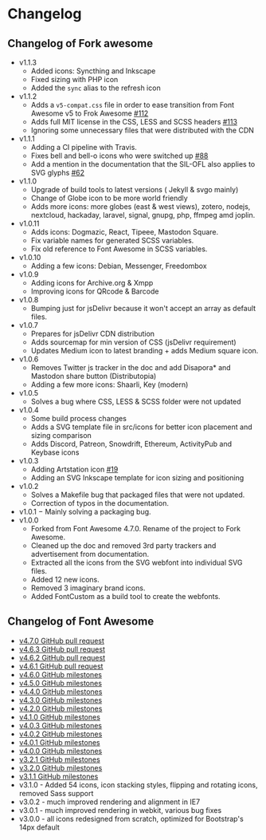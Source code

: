 # Changelog

## Changelog of Fork awesome
- v1.1.3
  - Added icons: Syncthing and Inkscape
  - Fixed sizing with PHP icon
  - Added the `sync` alias to the refresh icon
- v1.1.2
  - Adds a `v5-compat.css` file in order to ease transition from Font Awesome v5 to Frok Awesome [#112](https://github.com/ForkAwesome/Fork-Awesome/issues/112)
  - Adds full MIT license in the CSS, LESS and SCSS headers [#113](https://github.com/ForkAwesome/Fork-Awesome/issues/113)
  - Ignoring some unnecessary files that were distributed with the CDN
- v1.1.1
  - Adding a CI pipeline with Travis.
  - Fixes bell and bell-o icons who were switched up [#88](https://github.com/ForkAwesome/Fork-Awesome/issues/88)
  - Add a mention in the documentation that the SIL-OFL also applies to SVG glyphs [#62](https://github.com/ForkAwesome/Fork-Awesome/issues/62)
- v1.1.0
  - Upgrade of build tools to latest versions ( Jekyll & svgo mainly)
  - Change of Globe icon to be more world friendly
  - Adds more icons: more globes (east & west views), zotero, nodejs, nextcloud, hackaday, laravel, signal, gnupg, php, ffmpeg amd joplin.
- v1.0.11
  - Adds icons: Dogmazic, React, Tipeee, Mastodon Square.
  - Fix variable names for generated SCSS variables.
  - Fix old reference to Font Awesome in SCSS variables.
- v1.0.10
  - Adding a few icons: Debian, Messenger, Freedombox
- v1.0.9
  - Adding icons for Archive.org & Xmpp
  - Improving icons for QRcode & Barcode
- v1.0.8
  - Bumping just for jsDelivr because it won't accept an array as default files.
- v1.0.7
  - Prepares for jsDelivr CDN distribution
  - Adds sourcemap for min version of CSS (jsDelivr requirement)
  - Updates Medium icon to latest branding + adds Medium square icon.
- v1.0.6
  - Removes Twitter js tracker in the doc and add Disapora* and Mastodon share button (Distributopia)
  - Adding a few more icons: Shaarli, Key (modern)
- v1.0.5
  - Solves a bug where CSS, LESS & SCSS folder were not updated
- v1.0.4
  - Some build process changes
  - Adds a SVG template file in src/icons for better icon placement and sizing comparison
  - Adds Discord, Patreon, Snowdrift, Ethereum, ActivityPub and Keybase icons
- v1.0.3
  - Adding Artstation icon [#19](https://github.com/ForkAwesome/Fork-Awesome/pull/19)
  - Adding an SVG Inkscape template for icon sizing and positioning
- v1.0.2
  - Solves a Makefile bug that packaged files that were not updated.
  - Correction of typos in the documentation.
- v1.0.1
  − Mainly solving a packaging bug.
- v1.0.0
  - Forked from Font Awesome 4.7.0. Rename of the project to Fork Awesome.
  - Cleaned up the doc and removed 3rd party trackers and advertisement from documentation.
  - Extracted all the icons from the SVG webfont into individual SVG files.
  - Added 12 new icons.
  - Removed 3 imaginary brand icons.
  - Added FontCustom as a build tool to create the webfonts.

## Changelog of Font Awesome
- [v4.7.0 GitHub pull request](https://github.com/FortAwesome/Font-Awesome/pull/10012)
- [v4.6.3 GitHub pull request](https://github.com/FortAwesome/Font-Awesome/pull/9189)
- [v4.6.2 GitHub pull request](https://github.com/FortAwesome/Font-Awesome/pull/9117)
- [v4.6.1 GitHub pull request](https://github.com/FortAwesome/Font-Awesome/pull/8962)
- [v4.6.0 GitHub milestones](https://github.com/FortAwesome/Font-Awesome/issues?q=milestone%3A4.6.0+is%3Aclosed)
- [v4.5.0 GitHub milestones](https://github.com/FortAwesome/Font-Awesome/issues?q=milestone%3A4.5.0+is%3Aclosed)
- [v4.4.0 GitHub milestones](https://github.com/FortAwesome/Font-Awesome/issues?q=milestone%3A4.4.0+is%3Aclosed)
- [v4.3.0 GitHub milestones](https://github.com/FortAwesome/Font-Awesome/issues?q=milestone%3A4.3.0+is%3Aclosed)
- [v4.2.0 GitHub milestones](https://github.com/FortAwesome/Font-Awesome/issues?milestone=12&page=1&state=closed)
- [v4.1.0 GitHub milestones](https://github.com/FortAwesome/Font-Awesome/issues?milestone=6&page=1&state=closed)
- [v4.0.3 GitHub milestones](https://github.com/FortAwesome/Font-Awesome/issues?milestone=9&page=1&state=closed)
- [v4.0.2 GitHub milestones](https://github.com/FortAwesome/Font-Awesome/issues?milestone=8&page=1&state=closed)
- [v4.0.1 GitHub milestones](https://github.com/FortAwesome/Font-Awesome/issues?milestone=7&page=1&state=closed)
- [v4.0.0 GitHub milestones](https://github.com/FortAwesome/Font-Awesome/issues?milestone=2&page=1&state=closed)
- [v3.2.1 GitHub milestones](https://github.com/FortAwesome/Font-Awesome/issues?milestone=5&page=1&state=closed)
- [v3.2.0 GitHub milestones](https://github.com/FortAwesome/Font-Awesome/issues?milestone=3&page=1&state=closed)
- [v3.1.1 GitHub milestones](https://github.com/FortAwesome/Font-Awesome/issues?milestone=4&page=1&state=closed)
- v3.1.0 - Added 54 icons, icon stacking styles, flipping and rotating icons, removed Sass support
- v3.0.2 - much improved rendering and alignment in IE7
- v3.0.1 - much improved rendering in webkit, various bug fixes
- v3.0.0 - all icons redesigned from scratch, optimized for Bootstrap's 14px default
